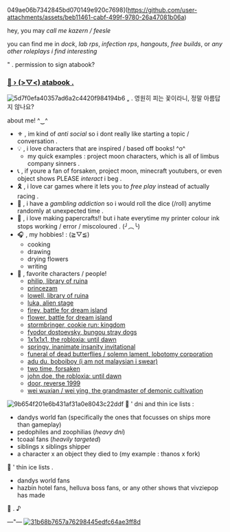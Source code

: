 049ae06b7342845bd070149e920c7698](https://github.com/user-attachments/assets/beb11461-cabf-499f-9780-26a47081b06a)
<!-- introduction -->
hey, you may *call me kazern / feesle*

you can find me in *dock*, *lab rps*, *infection rps*, *hangouts*, *free builds*, or *any other roleplays i find interesting*
<!-- link -->
" . permission to sign atabook?
### [🌼 › (⁠>⁠▽⁠<⁠) atabook .](https://weedyaoi.atabook.org/)
<!-- about or fun facts log -->
![5d7f0efa40357ad6a2c4420f984194b6](https://github.com/user-attachments/assets/c8069de4-4404-4a91-b229-b4d7bc1c36b4)
„ . 영원히 피는 꽃이라니, 정말 아름답지 않나요?

about me! ^⁠‿⁠^
- ⚜️ , im kind of *anti social* so i dont really like starting a topic / conversation .
- 💡 , i love characters that are inspired / based off books! ^o^
  + my quick examples : project moon characters, which is all of limbus company sinners .
- 📞 , if youre a fan of forsaken, project moon, minecraft youtubers, or even object shows PLEASE *interact* i beg .
- 🎗️ , i love car games where it lets you to *free play* instead of actually racing .
- 📒 , i have a *gambling addiction* so i would roll the dice (/roll) anytime randomly at unexpected time .
- 🐤 , i love making papercrafts!! but i hate everytime my printer colour ink stops working / error / miscoloured . (⁠╯⁠︵⁠╰)
- 🎧 , my hobbies! : (⁠≧⁠▽⁠≦⁠)
   + cooking
   + drawing
   + drying flowers
   + writing
- 💬 , favorite characters / people!
   + [philip, library of ruina](https://libraryofruina.wiki.gg/wiki/Philip)
   + [princezam](https://lifesteal.fandom.com/wiki/PrinceZam)
   + [lowell, library of ruina](https://libraryofruina.wiki.gg/wiki/Lowell)
   + [luka, alien stage](https://alienstage.fandom.com/wiki/Luka)
   + [firey, battle for dream island](https://battlefordreamisland.fandom.com/wiki/Firey)
   + [flower, battle for dream island](https://battlefordreamisland.fandom.com/wiki/Flower)
   + [stormbringer, cookie run: kingdom](https://cookierunkingdom.fandom.com/wiki/Stormbringer_Cookie)
   + [fyodor dostoevsky, bungou stray dogs](https://bungostraydogs.fandom.com/wiki/Fyodor_Dostoevsky)
   + [1x1x1x1, the robloxia: until dawn](https://trud.fandom.com/wiki/1x1x1x1)
   + [springy, inanimate insanity invitational](https://inanimateinsanity.fandom.com/wiki/Springy)
   + [funeral of dead butterflies / solemn lament, lobotomy corporation](https://lobotomycorp.fandom.com/wiki/The_Funeral_of_the_Dead_Butterflies)
   + [adu du, boboiboy (i am not malaysian i swear)](https://boboiboy.fandom.com/wiki/Adu_Du)
   + [two time, forsaken](https://forsaken2024.fandom.com/wiki/Two_Time)
   + [john doe, the robloxia: until dawn](https://trud.fandom.com/wiki/John_Doe)
   + [door, reverse 1999](https://reverse1999.fandom.com/wiki/Door)
   + [wei wuxian / wei ying, the grandmaster of demonic cultivation](https://modao-zushi.fandom.com/wiki/Wei_Wuxian)
<!-- dni / thin ice log -->
![9b654f201e6b431af31a0e8043c22ddf](https://github.com/user-attachments/assets/66a37aac-5533-4a96-a56a-b6c2f43e3915)
📜 ' dni and thin ice lists :
  + dandys world fan (specifically the ones that focusses on ships more than gameplay)
  + pedophiles and zoophilias (*heavy dni*)
  + tcoaal fans (*heavily targeted*)
  + siblings x siblings shipper
  + a character x an object they died to (my example : thanos x fork)

📜 ' thin ice lists .
 + dandys world fans
 + hazbin hotel fans, helluva boss fans, or any other shows that vivziepop has made

<!-- end -->
🌻 . ⁠♪

—"—
[![31b68b7657a76298445edfc64ae3ff8d](https://github.com/user-attachments/assets/4f71f4d8-90e6-42fa-94a8-0bb2e5851e39)](https://deltarune.com/lancer/)
